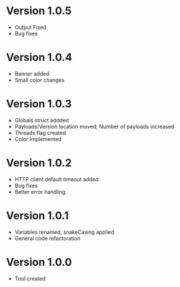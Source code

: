 # Version 1.0.5
* Output Fixed
* Bug fixes

# Version 1.0.4
* Banner added
* Small color changes

# Version 1.0.3
* Globals struct addded
* Payloads/Version location moved; Number of payloads increased
* Threads flag created
* Color Implemented 

# Version 1.0.2
* HTTP client default timeout added
* Bug fixes
* Better error handling

# Version 1.0.1
* Variables renamed, snakeCasing applied
* General code refactoration

# Version 1.0.0
* Tool created
